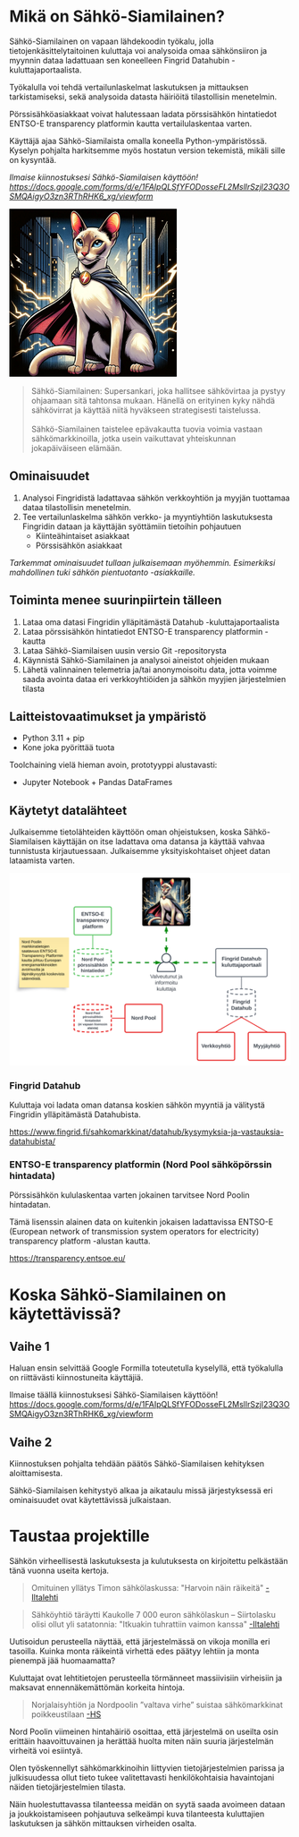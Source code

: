 # Mikä on Sähkö-Siamilainen?
Sähkö-Siamilainen on vapaan lähdekoodin työkalu, jolla tietojenkäsittelytaitoinen kuluttaja voi analysoida omaa sähkönsiiron ja myynnin dataa ladattuaan sen koneelleen Fingrid Datahubin -kuluttajaportaalista.

Työkalulla voi tehdä vertailunlaskelmat laskutuksen ja mittauksen tarkistamiseksi, sekä analysoida datasta häiriöitä tilastollisin menetelmin.

Pörssisähköasiakkaat voivat halutessaan ladata pörssisähkön hintatiedot ENTSO-E transparency platformin kautta vertailulaskentaa varten.

Käyttäjä ajaa Sähkö-Siamilaista omalla koneella Python-ympäristössä. Kyselyn pohjalta harkitsemme myös hostatun version tekemistä, mikäli sille on kysyntää.

*Ilmaise kiinnostuksesi Sähkö-Siamilaisen käyttöön! https://docs.google.com/forms/d/e/1FAIpQLSfYFODosseFL2MsllrSzjl23Q3OSMQAigyO3zn3RThRHK6_xg/viewform*

<img src="images/sahko-siamilainen.jpg" alt="image alt text" width="300"/>

> Sähkö-Siamilainen: Supersankari, joka hallitsee sähkövirtaa ja pystyy ohjaamaan sitä tahtonsa mukaan. Hänellä on erityinen kyky nähdä sähkövirrat ja käyttää niitä hyväkseen strategisesti taistelussa.</br></br>Sähkö-Siamilainen taistelee epävakautta tuovia voimia vastaan sähkömarkkinoilla, jotka usein vaikuttavat yhteiskunnan jokapäiväiseen elämään.


## Ominaisuudet

1. Analysoi Fingridistä ladattavaa sähkön verkkoyhtiön ja myyjän tuottamaa dataa tilastollisin menetelmin.
1. Tee vertailunlaskelma sähkön verkko- ja myyntiyhtiön laskutuksesta Fingridin dataan ja käyttäjän syöttämiin tietoihin pohjautuen
    - Kiinteähintaiset asiakkaat
    - Pörssisähkön asiakkaat

*Tarkemmat ominaisuudet tullaan julkaisemaan myöhemmin. Esimerkiksi mahdollinen tuki sähkön pientuotanto -asiakkaille.*

## Toiminta menee suurinpiirtein tälleen
1. Lataa oma datasi Fingridin ylläpitämästä Datahub -kuluttajaportaalista
1. Lataa pörssisähkön hintatiedot ENTSO-E transparency platformin -kautta
1. Lataa Sähkö-Siamilaisen uusin versio Git -repositorysta
1. Käynnistä Sähkö-Siamilainen ja analysoi aineistot ohjeiden mukaan
1. Lähetä valinnainen telemetria ja/tai anonymoisoitu data, jotta voimme saada avointa dataa eri verkkoyhtiöiden ja sähkön myyjien järjestelmien tilasta

## Laitteistovaatimukset ja ympäristö
- Python 3.11 + pip
- Kone joka pyörittää tuota

Toolchaining vielä hieman avoin, prototyyppi alustavasti:
- Jupyter Notebook + Pandas DataFrames

## Käytetyt datalähteet
Julkaisemme tietolähteiden käyttöön oman ohjeistuksen, koska Sähkö-Siamilaisen käyttäjän on itse ladattava oma datansa ja käyttää vahvaa tunnistusta kirjautuessaan. Julkaisemme yksityiskohtaiset ohjeet datan lataamista varten.

![Tietolähteet -kaavio](images/datasources_diagram.svg "Tietolähteet -kaavio")
### Fingrid Datahub
Kuluttaja voi ladata oman datansa koskien sähkön myyntiä ja välitystä Fingridin ylläpitämästä Datahubista.

https://www.fingrid.fi/sahkomarkkinat/datahub/kysymyksia-ja-vastauksia-datahubista/


### ENTSO-E transparency platformin (Nord Pool sähköpörssin hintadata)
Pörssisähkön kululaskentaa varten jokainen tarvitsee Nord Poolin hintadatan. 

Tämä lisenssin alainen data on kuitenkin jokaisen ladattavissa ENTSO-E (European network of transmission system operators for electricity) transparency platform -alustan kautta.

https://transparency.entsoe.eu/


# Koska Sähkö-Siamilainen on käytettävissä?
## Vaihe 1
Haluan ensin selvittää Google Formilla toteutetulla kyselyllä, että työkalulla on riittävästi kiinnostuneita käyttäjiä.

Ilmaise täällä kiinnostuksesi Sähkö-Siamilaisen käyttöön! https://docs.google.com/forms/d/e/1FAIpQLSfYFODosseFL2MsllrSzjl23Q3OSMQAigyO3zn3RThRHK6_xg/viewform

## Vaihe 2
Kiinnostuksen pohjalta tehdään päätös Sähkö-Siamilaisen kehityksen aloittamisesta.

Sähkö-Siamilaisen kehitystyö alkaa ja aikataulu missä järjestyksessä eri ominaisuudet ovat käytettävissä julkaistaan.

# Taustaa projektille
Sähkön virheellisestä laskutuksesta ja kulutuksesta on kirjoitettu pelkästään tänä vuonna useita kertoja.

> Omituinen yllätys Timon sähkölaskussa: "Harvoin näin räikeitä" [-Iltalehti](https://www.iltalehti.fi/kotimaa/a/e92792bd-a6d5-4247-b2f4-84eff9f4358f)

> Sähköyhtiö täräytti Kaukolle 7 000 euron sähkölaskun – Siirtolasku olisi ollut yli satatonnia: "Itkuakin tuhrattiin vaimon kanssa" [-Iltalehti](https://www.iltalehti.fi/kotimaa/a/d87098fb-29a8-49fa-a4ea-2bf93189802e)

Uutisoidun perusteella näyttää, että järjestelmässä on vikoja monilla eri tasoilla. Kuinka monta räikeintä virhettä edes päätyy lehtiin ja monta pienempä jää huomaamatta?

Kuluttajat ovat lehtitietojen perusteella törmänneet massiivisiin virheisiin ja maksavat ennennäkemättömän korkeita hintoja.

> Norjalaisyhtiön ja Nordpoolin ”valtava virhe” suistaa sähkö­markkinat poikkeus­tilaan [-HS](https://www.hs.fi/talous/art-2000010012651.html)

Nord Poolin viimeinen hintahäiriö osoittaa, että järjestelmä on useilta osin erittäin haavoittuvainen ja herättää huolta miten näin suuria järjestelmän virheitä voi esiintyä.

Olen työskennellyt sähkömarkkinoihin liittyvien tietojärjestelmien parissa ja julkisuudessa ollut tieto tukee valitettavasti henkilökohtaisia havaintojani näiden tietojärjestelmien tilasta.

Näin huolestuttavassa tilanteessa meidän on syytä saada avoimeen dataan ja joukkoistamiseen pohjautuva selkeämpi kuva tilanteesta kuluttajien laskutuksen ja sähkön mittauksen virheiden osalta.
